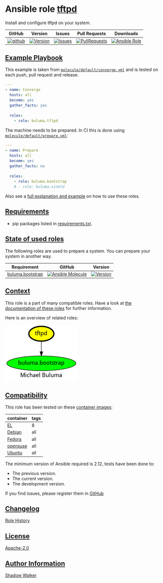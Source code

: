 # Ansible role [tftpd](https://galaxy.ansible.com/ui/standalone/roles/buluma/tftpd/documentation)

Install and configure tftpd on your system.

|GitHub|Version|Issues|Pull Requests|Downloads|
|------|-------|------|-------------|---------|
|[![github](https://github.com/buluma/ansible-role-tftpd/actions/workflows/molecule.yml/badge.svg)](https://github.com/buluma/ansible-role-tftpd/actions/workflows/molecule.yml)|[![Version](https://img.shields.io/github/release/buluma/ansible-role-tftpd.svg)](https://github.com/buluma/ansible-role-tftpd/releases/)|[![Issues](https://img.shields.io/github/issues/buluma/ansible-role-tftpd.svg)](https://github.com/buluma/ansible-role-tftpd/issues/)|[![PullRequests](https://img.shields.io/github/issues-pr-closed-raw/buluma/ansible-role-tftpd.svg)](https://github.com/buluma/ansible-role-tftpd/pulls/)|[![Ansible Role](https://img.shields.io/ansible/role/d/buluma/tftpd)](https://galaxy.ansible.com/ui/standalone/roles/buluma/tftpd/documentation)|

## [Example Playbook](#example-playbook)

This example is taken from [`molecule/default/converge.yml`](https://github.com/buluma/ansible-role-tftpd/blob/master/molecule/default/converge.yml) and is tested on each push, pull request and release.

```yaml
---
- name: Converge
  hosts: all
  become: yes
  gather_facts: yes

  roles:
    - role: buluma.tftpd
```

The machine needs to be prepared. In CI this is done using [`molecule/default/prepare.yml`](https://github.com/buluma/ansible-role-tftpd/blob/master/molecule/default/prepare.yml):

```yaml
---
- name: Prepare
  hosts: all
  become: yes
  gather_facts: no

  roles:
    - role: buluma.bootstrap
    # - role: buluma.xinetd
```

Also see a [full explanation and example](https://buluma.github.io/how-to-use-these-roles.html) on how to use these roles.


## [Requirements](#requirements)

- pip packages listed in [requirements.txt](https://github.com/buluma/ansible-role-tftpd/blob/master/requirements.txt).

## [State of used roles](#state-of-used-roles)

The following roles are used to prepare a system. You can prepare your system in another way.

| Requirement | GitHub | Version |
|-------------|--------|--------|
|[buluma.bootstrap](https://galaxy.ansible.com/buluma/bootstrap)|[![Ansible Molecule](https://github.com/buluma/ansible-role-bootstrap/actions/workflows/molecule.yml/badge.svg)](https://github.com/buluma/ansible-role-bootstrap/actions/workflows/molecule.yml)|[![Version](https://img.shields.io/github/release/buluma/ansible-role-bootstrap.svg)](https://github.com/shadowwalker/ansible-role-bootstrap)|

## [Context](#context)

This role is a part of many compatible roles. Have a look at [the documentation of these roles](https://buluma.github.io/) for further information.

Here is an overview of related roles:

![dependencies](https://raw.githubusercontent.com/buluma/ansible-role-tftpd/png/requirements.png "Dependencies")

## [Compatibility](#compatibility)

This role has been tested on these [container images](https://hub.docker.com/u/buluma):

|container|tags|
|---------|----|
|[EL](https://hub.docker.com/r/buluma/enterpriselinux)|8|
|[Debian](https://hub.docker.com/r/buluma/debian)|all|
|[Fedora](https://hub.docker.com/r/buluma/fedora)|all|
|[opensuse](https://hub.docker.com/r/buluma/opensuse)|all|
|[Ubuntu](https://hub.docker.com/r/buluma/ubuntu)|all|

The minimum version of Ansible required is 2.12, tests have been done to:

- The previous version.
- The current version.
- The development version.

If you find issues, please register them in [GitHub](https://github.com/buluma/ansible-role-tftpd/issues)

## [Changelog](#changelog)

[Role History](https://github.com/buluma/ansible-role-tftpd/blob/master/CHANGELOG.md)

## [License](#license)

[Apache-2.0](https://github.com/buluma/ansible-role-tftpd/blob/master/LICENSE)

## [Author Information](#author-information)

[Shadow Walker](https://buluma.github.io/)
